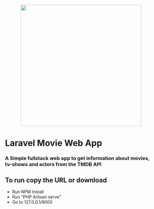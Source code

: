 <p align="center"><a href="https://laravel.com" target="_blank"><img src="https://raw.githubusercontent.com/laravel/art/master/logo-lockup/5%20SVG/2%20CMYK/1%20Full%20Color/laravel-logolockup-cmyk-red.svg" width="400"></a></p>

# Laravel Movie Web App

 ### A Simple fullstack web app to get information about movies, tv-shows and actors from the TMDB API 
 
 ## To run copy the URL or download 
  - Run NPM Install 
  - Run "PHP Artisan serve" 
  - Go to 127.0.0.1/8000
